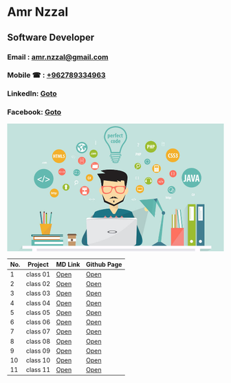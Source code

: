# Amr Nzzal

## Software Developer
### Email  : amr.nzzal@gmail.com
### Mobile &phone; : [+962789334963](tel:962789334963)
### LinkedIn: [Goto](https://www.linkedin.com/in/amr-nzzal/)
### Facebook: [Goto](https://www.facebook.com/amr.nzzal)

![programmer](./pics/1.jpg)



No. |         Project         | MD Link             | Github Page
--- | ------------------------| --------------------|-------------------------------
1   |       class 01          | [Open](https://github.com/amr88nzzal/reading-notes-201/blob/main/class-01.md)| [Open](https://amr88nzzal.github.io/reading-notes-201/class-01)
2   |       class 02          | [Open](https://github.com/amr88nzzal/reading-notes-201/blob/main/class-02.md)| [Open](https://amr88nzzal.github.io/reading-notes-201/class-02)
3   |       class 03          | [Open](https://github.com/amr88nzzal/reading-notes-201/blob/main/class-03.md)| [Open](https://amr88nzzal.github.io/reading-notes-201/class-03)
4   |       class 04          | [Open](https://github.com/amr88nzzal/reading-notes-201/blob/main/class-04.md)| [Open](https://amr88nzzal.github.io/reading-notes-201/class-04)
5   |       class 05          | [Open](https://github.com/amr88nzzal/reading-notes-201/blob/main/class-05.md)| [Open](https://amr88nzzal.github.io/reading-notes-201/class-05)
6   |       class 06          | [Open](https://github.com/amr88nzzal/reading-notes-201/blob/main/class-06.md)| [Open](https://amr88nzzal.github.io/reading-notes-201/class-06)
7   |       class 07          | [Open](https://github.com/amr88nzzal/reading-notes-201/blob/main/class-07.md)| [Open](https://amr88nzzal.github.io/reading-notes-201/class-07)
8   |       class 08          | [Open](https://github.com/amr88nzzal/reading-notes-201/blob/main/class-08.md)| [Open](https://amr88nzzal.github.io/reading-notes-201/class-08)
9   |       class 09          | [Open](https://github.com/amr88nzzal/reading-notes-201/blob/main/class-09.md)| [Open](https://amr88nzzal.github.io/reading-notes-201/class-09)
10  |       class 10          | [Open](https://github.com/amr88nzzal/reading-notes-201/blob/main/class-10.md)| [Open](https://amr88nzzal.github.io/reading-notes-201/class-10)
11  |       class 11          | [Open](https://github.com/amr88nzzal/reading-notes-201/blob/main/class-11.md)| [Open](https://amr88nzzal.github.io/reading-notes-201/class-11)